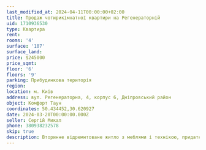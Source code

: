 ```yaml
---
last_modified_at: 2024-04-11T00:00:00+02:00
title: Продаж чотирикімнатної квартири на Регенераторній
uid: 1710936530
type: Квартира
rent:
rooms: '4'
surface: '107'
surface_land:
price: $245000
price_sqmt:
floor: '6'
floors: '9'
parking: Прибудинкова територія
region:
location: м. Київ
address: вул. Регенераторна, 4, корпус 6, Дніпровський район
object: Комфорт Таун
coordinates: 50.434452,30.620927
date: 2024-03-20T00:00:00.000Z
seller: Сергій Микал
phone: 380938232578
skip: true
description: Вторинне відремнтоване житло з меблями і технікою, придатне і готове для проживання
---
```

